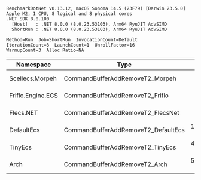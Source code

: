 ```

BenchmarkDotNet v0.13.12, macOS Sonoma 14.5 (23F79) [Darwin 23.5.0]
Apple M2, 1 CPU, 8 logical and 8 physical cores
.NET SDK 8.0.100
  [Host]   : .NET 8.0.0 (8.0.23.53103), Arm64 RyuJIT AdvSIMD
  ShortRun : .NET 8.0.0 (8.0.23.53103), Arm64 RyuJIT AdvSIMD

Method=Run  Job=ShortRun  InvocationCount=Default  
IterationCount=3  LaunchCount=1  UnrollFactor=16  
WarmupCount=3  Alloc Ratio=NA  

```
| Namespace         | Type                                | Mean      | Ratio | Allocated | 
|------------------ |------------------------------------ |----------:|------:|----------:|
| Scellecs.Morpeh   | CommandBufferAddRemoveT2_Morpeh     |  4.989 μs |  0.59 |         - | 
| Friflo.Engine.ECS | CommandBufferAddRemoveT2_Friflo     |  8.497 μs |  1.00 |         - | 
| Flecs.NET         | CommandBufferAddRemoveT2_FlecsNet   |  9.811 μs |  1.15 |         - | 
| DefaultEcs        | CommandBufferAddRemoveT2_DefaultEcs | 16.520 μs |  1.94 |         - | 
| TinyEcs           | CommandBufferAddRemoveT2_TinyEcs    | 40.641 μs |  4.78 |   46928 B | 
| Arch              | CommandBufferAddRemoveT2_Arch       | 51.464 μs |  6.06 |    4800 B | 
